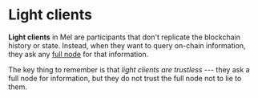 # Light clients

**Light clients** in Mel are participants that don't replicate the blockchain history or state. Instead, when they want to query on-chain information, they ask any [full node](network-architecture.md) for that information.

The key thing to remember is that _light clients are trustless_ --- they ask a full node for information, but they do not trust the full node not to lie to them.
